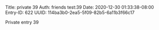Title: private 39
Auth: friends test:39
Date: 2020-12-30 01:33:38-08:00
Entry-ID: 622
UUID: 114ba3b0-2ea5-5f09-82b5-6a11b3f66c17

Private entry 39